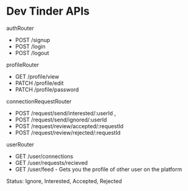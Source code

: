 # Dev Tinder APIs

authRouter

- POST /signup
- POST /login
- POST /logout

profileRouter

- GET /profile/view
- PATCH /profile/edit
- PATCH /profile/password

connectionRequestRouter

- POST /request/send/interested/:userId ,
- POST /request/send/ignored/:userId
- POST /request/review/accepted/:requestId
- POST /request/review/rejected/:requestId

userRouter

- GET /user/connections
- GET /user/requests/recieved
- GET /user/feed - Gets you the profile of other user on the platform

Status: Ignore, Interested, Accepted, Rejected
